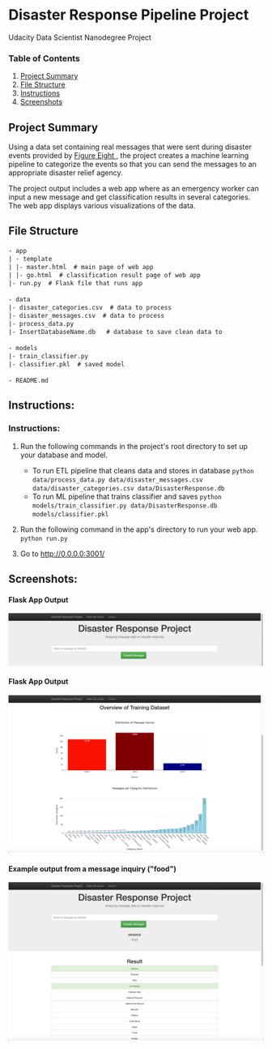 # Disaster Response Pipeline Project
Udacity Data Scientist Nanodegree Project

### Table of Contents

1. [Project Summary](#summary)
2. [File Structure](#file)
3. [Instructions](#instructions)
4. [Screenshots](#screenshots)

## Project Summary <a name="summary"></a>

Using a data set containing real messages that were sent during disaster events provided by <a href="www.figure-eight.com">Figure Eight </a>, the project creates a machine learning pipeline to categorize the events so that you can send the messages to an appropriate disaster relief agency.

The project output includes a web app where as an emergency worker can input a new message and get classification results in several categories. The web app displays various visualizations of the data.

## File Structure <a name="file"></a>

```
- app
| - template
| |- master.html  # main page of web app
| |- go.html  # classification result page of web app
|- run.py  # Flask file that runs app

- data
|- disaster_categories.csv  # data to process
|- disaster_messages.csv  # data to process
|- process_data.py
|- InsertDatabaseName.db   # database to save clean data to

- models
|- train_classifier.py
|- classifier.pkl  # saved model

- README.md
```

## Instructions: <a name="instructions"></a>

### Instructions:
1. Run the following commands in the project's root directory to set up your database and model.

    - To run ETL pipeline that cleans data and stores in database
        `python data/process_data.py data/disaster_messages.csv data/disaster_categories.csv data/DisasterResponse.db`
    - To run ML pipeline that trains classifier and saves
        `python models/train_classifier.py data/DisasterResponse.db models/classifier.pkl`

2. Run the following command in the app's directory to run your web app.
    `python run.py`

3. Go to http://0.0.0.0:3001/

## Screenshots: <a name="screenshots"></a>

#### Flask App Output
![Flask App screenshot1](img/1.png)

#### Flask App Output
![Flask App screenshot1](img/2.png)

#### Example output from a message inquiry ("food")
![Flask App screenshot2](img/3.png)
